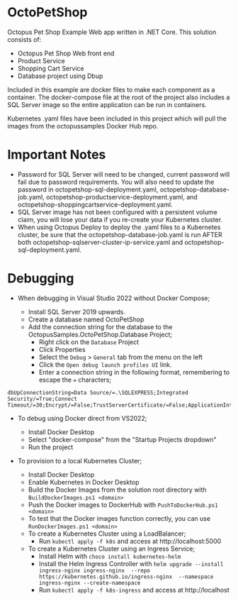 # OctoPetShop
Octopus Pet Shop Example Web app written in .NET Core.  This solution consists of:
 - Octopus Pet Shop Web front end
 - Product Service
 - Shopping Cart Service
 - Database project using Dbup

 Included in this example are docker files to make each component as a container.  The docker-compose file at the root of the project also includes a SQL Server image so the entire application can be run in containers.  

 Kubernetes .yaml files have been included in this project which will pull the images from the octopussamples Docker Hub repo.

# Important Notes
- Password for SQL Server will need to be changed, current password will fail due to password requirements.  You will also need to update the password in octopetshop-sql-deployment.yaml, octopetshop-database-job.yaml, octopetshop-productservice-deployment.yaml, and octopetshop-shoppingcartservice-deployment.yaml.
- SQL Server image has not been configured with a persistent volume claim, you will lose your data if you re-create your Kubernetes cluster.
- When using Octopus Deploy to deploy the .yaml files to a Kubernetes cluster, be sure that the octopetshop-database-job.yaml is run AFTER both octopetshop-sqlserver-cluster-ip-service.yaml and octopetshop-sql-deployment.yaml.

# Debugging
- When debugging in Visual Studio 2022 without Docker Compose;

    - Install SQL Server 2019 upwards.
    - Create a database named OctoPetShop
    - Add the connection string for the database to the OctopusSamples.OctoPetShop.Database Project;
        - Right click on the `Database` Project
        - Click Properties
        - Select the `Debug` > `General` tab from the menu on the left
        - Click the `Open debug launch profiles UI` link.
        - Enter a connection string in the following format, remembering to escape the `=` characters;

```
dbUpConnectionString=Data Source/=.\SQLEXPRESS;Integrated Security/=True;Connect Timeout/=30;Encrypt/=False;TrustServerCertificate/=False;ApplicationIntent/=ReadWrite;MultiSubnetFailover/=False;Database/=OctoPetShop
```

- To debug using Docker direct from VS2022;
    - Install Docker Desktop
    - Select "docker-compose" from the "Startup Projects dropdown"
    - Run the project

- To provision to a local Kubernetes Cluster;
    - Install Docker Desktop
    - Enable Kubernetes in Docker Desktop
    - Build the Docker Images from the solution root directory with `BuildDockerImages.ps1 <domain>`
    - Push the Docker images to DockerHub with `PushToDockerHub.ps1 <domain>`
    - To test that the Docker images function correctly, you can use `RunDockerImages.ps1 <domain>`
    - To create a Kubernetes Cluster using a LoadBalancer;
        - Run `kubectl apply -f k8s` and access at http://localhost:5000
    - To create a Kubernetes Cluster using an Ingress Service;
        - Install Helm with `choco install kubernetes-helm`
        - Install the Helm Ingress Controller with `helm upgrade --install ingress-nginx ingress-nginx  --repo https://kubernetes.github.io/ingress-nginx  --namespace ingress-nginx --create-namespace`
        - Run `kubectl apply -f k8s-ingress` and access at http://localhost

